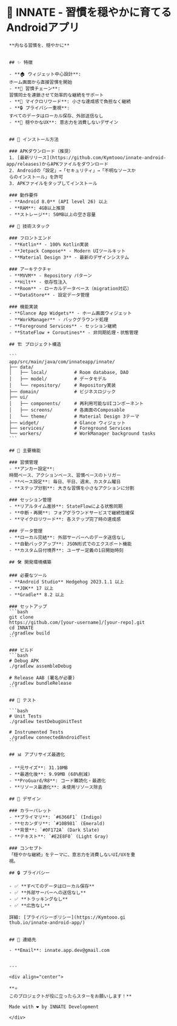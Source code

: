 # 🌱 INNATE - 習慣を穏やかに育てるAndroidアプリ


     **内なる習慣を、穏やかに**
     

     ## ✨ 特徴

     - **🏠 ウィジェット中心設計**:
     ホーム画面から直接習慣を開始
     - **🔗 習慣チェーン**:
     習慣同士を連鎖させて効率的な継続をサポート
     - **🎯 マイクロリワード**: 小さな達成感で負担なく継続
     - **🔒 プライバシー重視**:
     すべてのデータはローカル保存、外部送信なし
     - **🌙 穏やかなUX**: 意志力を消費しないデザイン


     ## 🚀 インストール方法

     ### APKダウンロード（推奨）
     1. [最新リリース](https://github.com/Kymtooo/innate-android-app/releases)からAPKファイルをダウンロード
     2. Androidの「設定」→「セキュリティ」→「不明なソースか
     らのインストール」を許可
     3. APKファイルをタップしてインストール

     ### 動作要件
     - **Android 8.0** (API level 26) 以上
     - **RAM**: 4GB以上推奨
     - **ストレージ**: 50MB以上の空き容量

     ## 🔧 技術スタック

     ### フロントエンド
     - **Kotlin** - 100% Kotlin実装
     - **Jetpack Compose** - Modern UIツールキット
     - **Material Design 3** - 最新のデザインシステム

     ### アーキテクチャ
     - **MVVM** - Repository パターン
     - **Hilt** - 依存性注入
     - **Room** - ローカルデータベース（migration対応）
     - **DataStore** - 設定データ管理

     ### 機能実装
     - **Glance App Widgets** - ホーム画面ウィジェット
     - **WorkManager** - バックグラウンド処理
     - **Foreground Services** - セッション継続
     - **StateFlow + Coroutines** - 非同期処理・状態管理

     ## 🏗️ プロジェクト構造

     ```
     app/src/main/java/com/innateapp/innate/
     ├── data/
     │   ├── local/          # Room database, DAO
     │   ├── model/          # データモデル
     │   └── repository/     # Repository実装
     ├── domain/             # ビジネスロジック
     ├── ui/
     │   ├── components/     # 再利用可能なUIコンポーネント
     │   ├── screens/        # 各画面のComposable
     │   └── theme/          # Material Design 3テーマ
     ├── widget/             # Glance ウィジェット
     ├── services/           # Foreground Services
     └── workers/            # WorkManager background tasks
     ```

     ## 🎯 主要機能

     ### 習慣管理
     - **アンカー設定**:
     時間ベース、アクションベース、習慣ベースのトリガー
     - **ペース設定**: 毎日、平日、週末、カスタム曜日
     - **ステップ分割**: 大きな習慣を小さなアクションに分割

     ### セッション管理
     - **リアルタイム進捗**: StateFlowによる状態同期
     - **中断・再開**: フォアグラウンドサービスで継続性確保
     - **マイクロリワード**: 各ステップ完了時の達成感

     ### データ管理
     - **ローカル完結**: 外部サーバーへのデータ送信なし
     - **自動バックアップ**: JSON形式でのエクスポート機能
     - **カスタム日付境界**: ユーザー定義の1日開始時刻

     ## 🛠️ 開発環境構築

     ### 必要なツール
     - **Android Studio** Hedgehog 2023.1.1 以上
     - **JDK** 17 以上
     - **Gradle** 8.2 以上

     ### セットアップ
     ```bash
     git clone
     https://github.com/[your-username]/[your-repo].git
     cd INNATE
     ./gradlew build
     ```

     ### ビルド
     ```bash
     # Debug APK
     ./gradlew assembleDebug

     # Release AAB (署名が必要)
     ./gradlew bundleRelease
     ```

     ## 🧪 テスト

     ```bash
     # Unit Tests
     ./gradlew testDebugUnitTest

     # Instrumented Tests
     ./gradlew connectedAndroidTest
     ```

     ## 📊 アプリサイズ最適化

     - **元サイズ**: 31.10MB
     - **最適化後**: 9.99MB (68%削減)
     - **ProGuard/R8**: コード難読化・最適化
     - **リソース最適化**: 未使用リソース除去

     ## 🎨 デザイン

     ### カラーパレット
     - **プライマリ**: `#6366F1` (Indigo)
     - **セカンダリ**: `#10B981` (Emerald)
     - **背景**: `#0F172A` (Dark Slate)
     - **テキスト**: `#E2E8F0` (Light Gray)

     ### コンセプト
     「穏やかな継続」をテーマに、意志力を消費しないUI/UXを重
     視。

     ## 🔒 プライバシー

     - ✅ **すべてのデータはローカル保存**
     - ✅ **外部サーバーへの送信なし**
     - ✅ **トラッキングなし**
     - ✅ **広告なし**

     詳細: [プライバシーポリシー](https://Kymtooo.gi
     thub.io/innate-android-app/)


     ## 📧 連絡先

     - **Email**: innate.app.dev@gmail.com


     ---

     <div align="center">

     **⭐
     このプロジェクトが役に立ったらスターをお願いします！**

     Made with ❤️ by INNATE Development

     </div>
